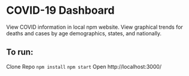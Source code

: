 # COVID-19 Dashboard

View COVID information in local npm website. View graphical trends for deaths and cases by age demographics, states, and nationally. 

## To run:

Clone Repo
```npm install```
```npm start```
Open http://localhost:3000/



